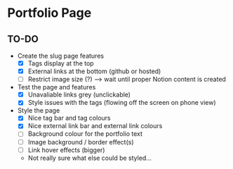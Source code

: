# Portfolio Page

## TO-DO

- Create the slug page features
    - [X] Tags display at the top
    - [X] External links at the bottom (github or hosted)
    - [ ] Restrict image size (?) --> wait until proper Notion content is created
- Test the page and features
    - [X] Unavaliable links grey (unclickable)
    - [X] Style issues with the tags (flowing off the screen on phone view)  
- Style the page
    - [X] Nice tag bar and tag colours
    - [X] Nice external link bar and external link colours
    - [ ] Background colour for the portfolio text
    - [ ] Image background / border effect(s)
    - [ ] Link hover effects (bigger)
    - Not really sure what else could be styled... 
